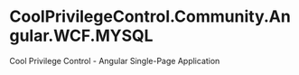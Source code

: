 # CoolPrivilegeControl.Community.Angular.WCF.MYSQL
Cool Privilege Control - Angular Single-Page Application
